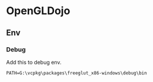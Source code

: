 # OpenGLDojo

## Env
### Debug
Add this to debug env.
```
PATH=G:\vcpkg\packages\freeglut_x86-windows\debug\bin
```
